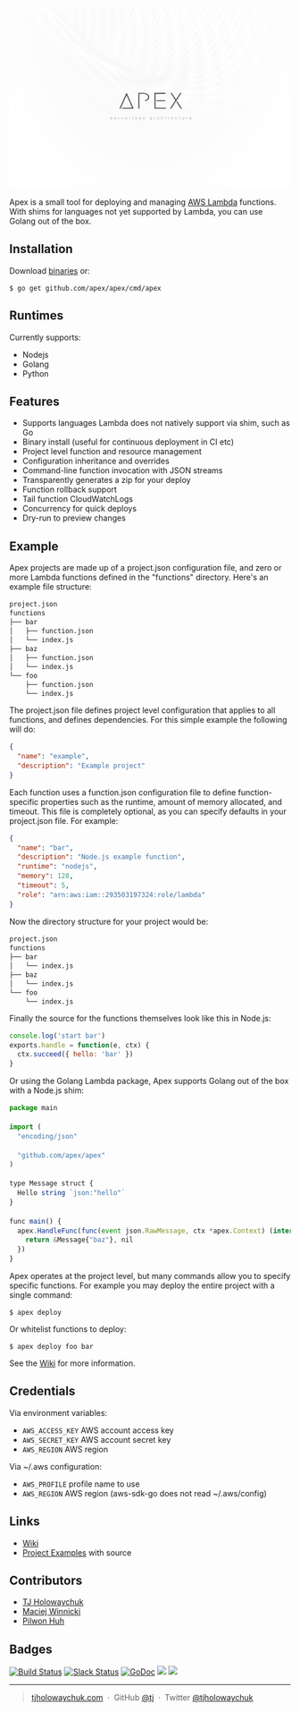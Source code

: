 
![Apex Serverless Architecture](assets/logo.png)

Apex is a small tool for deploying and managing [AWS Lambda](https://aws.amazon.com/lambda/) functions. With shims for languages not yet supported by Lambda, you can use Golang out of the box.

## Installation

Download [binaries](https://github.com/apex/apex/releases) or:

```
$ go get github.com/apex/apex/cmd/apex
```

## Runtimes

Currently supports:

- Nodejs
- Golang
- Python

## Features

- Supports languages Lambda does not natively support via shim, such as Go
- Binary install (useful for continuous deployment in CI etc)
- Project level function and resource management
- Configuration inheritance and overrides
- Command-line function invocation with JSON streams
- Transparently generates a zip for your deploy
- Function rollback support
- Tail function CloudWatchLogs
- Concurrency for quick deploys
- Dry-run to preview changes

## Example

Apex projects are made up of a project.json configuration file, and zero or more Lambda functions defined in the "functions" directory. Here's an example file structure:

```
project.json
functions
├── bar
│   ├── function.json
│   └── index.js
├── baz
│   ├── function.json
│   └── index.js
└── foo
    ├── function.json
    └── index.js
```

The project.json file defines project level configuration that applies to all functions, and defines dependencies. For this simple example the following will do:

```json
{
  "name": "example",
  "description": "Example project"
}
```

Each function uses a function.json configuration file to define function-specific properties such as the runtime, amount of memory allocated, and timeout. This file is completely optional, as you can specify defaults in your project.json file. For example:

```json
{
  "name": "bar",
  "description": "Node.js example function",
  "runtime": "nodejs",
  "memory": 128,
  "timeout": 5,
  "role": "arn:aws:iam::293503197324:role/lambda"
}
```

Now the directory structure for your project would be:

```
project.json
functions
├── bar
│   └── index.js
├── baz
│   └── index.js
└── foo
    └── index.js
```

Finally the source for the functions themselves look like this in Node.js:

```js
console.log('start bar')
exports.handle = function(e, ctx) {
  ctx.succeed({ hello: 'bar' })
}
```

Or using the Golang Lambda package, Apex supports Golang out of the box with a Node.js shim:

```js
package main

import (
  "encoding/json"

  "github.com/apex/apex"
)

type Message struct {
  Hello string `json:"hello"`
}

func main() {
  apex.HandleFunc(func(event json.RawMessage, ctx *apex.Context) (interface{}, error) {
    return &Message{"baz"}, nil
  })
}
```

Apex operates at the project level, but many commands allow you to specify specific functions. For example you may deploy the entire project with a single command:

```
$ apex deploy
```

Or whitelist functions to deploy:

```
$ apex deploy foo bar
```

See the [Wiki](https://github.com/apex/apex/wiki) for more information.

## Credentials

Via environment variables:

- `AWS_ACCESS_KEY` AWS account access key
- `AWS_SECRET_KEY` AWS account secret key
- `AWS_REGION` AWS region

Via ~/.aws configuration:

- `AWS_PROFILE` profile name to use
- `AWS_REGION` AWS region (aws-sdk-go does not read ~/.aws/config)

## Links

- [Wiki](https://github.com/apex/apex/wiki)
- [Project Examples](_examples) with source

## Contributors

- [TJ Holowaychuk](https://github.com/tj)
- [Maciej Winnicki](https://github.com/mthenw)
- [Pilwon Huh](https://github.com/pilwon)

## Badges

[![Build Status](https://semaphoreci.com/api/v1/projects/d27ff350-b9c5-4d99-96e5-64b1afb441c5/649392/badge.svg)](https://semaphoreci.com/tj/apex)
[![Slack Status](https://apex-dev.azurewebsites.net/badge.svg)](https://apex-dev.azurewebsites.net/)
[![GoDoc](https://godoc.org/github.com/apex/apex?status.svg)](https://godoc.org/github.com/apex/apex)
![](https://img.shields.io/badge/license-MIT-blue.svg)
![](https://img.shields.io/badge/status-experimental-orange.svg)

---

> [tjholowaychuk.com](http://tjholowaychuk.com) &nbsp;&middot;&nbsp;
> GitHub [@tj](https://github.com/tj) &nbsp;&middot;&nbsp;
> Twitter [@tjholowaychuk](https://twitter.com/tjholowaychuk)


